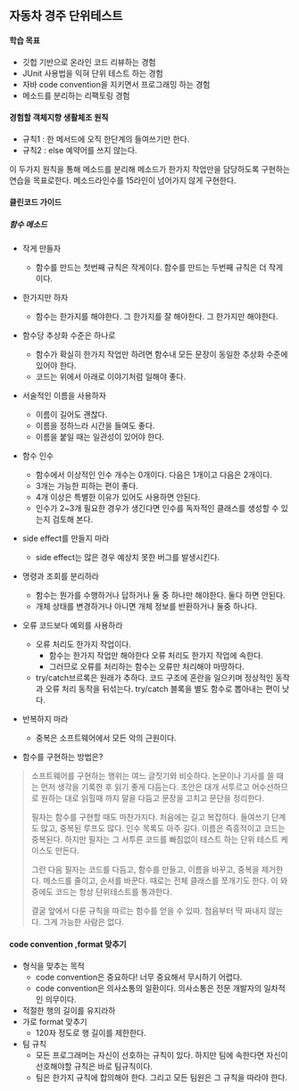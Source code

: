## 자동차 경주 단위테스트

#### 학습 목표
- 깃헙 기반으로 온라인 코드 리뷰하는 경험
- JUnit 사용법을 익혀 단위 테스트 하는 경험
- 자바 code convention을 지키면서 프로그래밍 하는 경험
- 메소드를 분리하는 리팩토링 경험

#### 경험할 객체지향 생활체조 원칙
- 규칙1 : 한 메서드에 오직 한단계의 들여쓰기만 한다.
- 규칙2 : else 예약어를 쓰지 않는다.

이 두가지 원칙을 통해 메소드를 분리해 메소드가 한가지 작업만을 담당하도록 구현하는 연습을 목표로한다.
메소드라인수를 15라인이 넘어가지 않게 구현한다.


#### 클린코드 가이드
##### 함수 메소드
- 작게 만들자
    - 함수를 만드는 첫번째 규칙은 작게이다. 함수를 만드는 두번째 규칙은 더 작게 이다.
- 한가지만 하자
    - 함수는 한가지를 해야한다. 그 한가지를 잘 해야한다. 그 한가지만 해야한다.
- 함수당 추상화 수준은 하나로
    - 함수가 확실히 한가지 작업만 하려면 함수내 모든 문장이 동일한 추상화 수준에 있어야 한다.
    - 코드는 위에서 아래로 이야기처럼 일해야 좋다.
- 서술적인 이름을 사용하자
    - 이름이 길어도 괜찮다.
    - 이름을 정하느라 시간을 들여도 좋다.
    - 이름을 붙일 때는 일관성이 있어야 한다.
- 함수 인수
    - 함수에서 이상적인 인수 개수는 0개이다. 다음은 1개이고 다음은 2개이다.
    - 3개는 가능한 피하는 편이 좋다.
    - 4개 이상은 특별한 이유가 있어도 사용하면 안된다.
    - 인수가 2~3개 필요한 경우가 생긴다면 인수를 독자적인 클래스를 생성할 수 있는지 검토해 본다.
- side effect를 만들지 마라
    - side effect는 많은 경우 예상치 못한 버그를 발생시킨다.
- 명령과 조회를 분리하라
    - 함수는 뭔가를 수행하거나 답하거나 둘 중 하나만 해야한다. 둘다 하면 안된다.
    - 개체 상태를 변경하거나 아니면 개체 정보를 반환하거나 둘중 하나다.
- 오류 코드보다 예외를 사용하라
    - 오류 처리도 한가지 작업이다.
        - 함수는 한가지 작업만 해야한다 오류 처리도 한가지 작업에 속한다.
        - 그러므로 오류를 처리하는 함수는 오류만 처리해야 마땅하다.
    - try/catch브르록은 원래가 추하다. 코드 구조에 혼란을 일으키며 정상적인 동작과 오류 처리 동작을 뒤섞는다.
    try/catch 블록을 별도 함수로 뽑아내는 편이 낫다.
- 반복하지 마라
    - 중복은 소프트웨어에서 모든 악의 근원이다.

- 함수를 구현하는 방법은?
> 소프트웨어를 구현하는 행위는 여느 글짓기와 비슷하다. 논문이나 기사를 쓸 때는 먼저 생각을 기록한 후 읽기 좋게 다듬는다. 초안은 대개 서투르고
>어수선하므로 원하는 대로 읽힐때 까지 말을 다듬고 문장을 고치고 문단을 정리한다.
>
>필자는 함수를 구현할 때도 마찬가지다. 처음에는 길고 복잡하다. 들여쓰기 단계도 많고, 중복된 루프도 많다. 인수 목록도 아주 길다.
>이름은 즉흥적이고 코드는 중복된다. 하지만 필자는 그 서투른 코드를 빠짐없이 테스트 하는 단위 테스트 케이스도 만든다.
>
>그런 다음 필자는 코드를 다듬고, 함수를 만들고, 이름을 바꾸고, 중복을 제거한다. 메소드를 줄이고, 순서를 바꾼다. 때로는 전체 클래스를 쪼개기도 한다.
>이 와중에도 코드는 항상 단위테스트를 통과한다.
>
>결굴 앞에서 다룬 규칙을 따르는 함수를 얻을 수 있따. 첨음부터 딱 짜내지 않는다. 그게 가능한 사람은 없다.


#### code convention ,format 맞추기
- 형식을 맞추는 목적
    - code convention은 중요하다! 너무 중요해서 무시하기 어렵다.
    - code convention은 의사소통의 일환이다. 의사소통은 전문 개발자의 일차적인 의무이다.
- 적절한 행의 길이를 유지라하
- 가로 format 맞추기
    - 120자 정도로 행 길이를 제한한다.
- 팀 규칙
    - 모든 프로그래머는 자신이 선호하는 규칙이 있다. 하지만 팀에 속한다면 자신이 선호해야할 규칙은 바로 팀규칙이다.
    - 팀은 한가지 규칙에 합의해야 한다. 그리고 모든 팀원은 그 규칙을 따라야 한다.     
       
